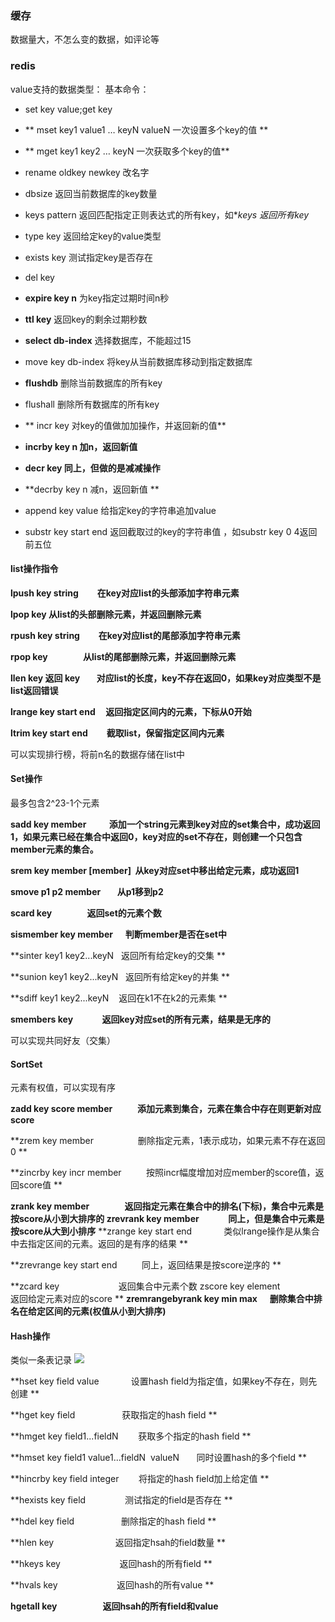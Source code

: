 ### 缓存
数据量大，不怎么变的数据，如评论等
### redis
value支持的数据类型：
基本命令：
- set key value;get key

- ** mset key1 value1 … keyN valueN 一次设置多个key的值 **

- ** mget key1 key2 … keyN 一次获取多个key的值** 

- rename oldkey newkey    改名字

- dbsize 返回当前数据库的key数量

- keys pattern           返回匹配指定正则表达式的所有key，如**keys *返回所有key**

- type key                返回给定key的value类型

- exists key           测试指定key是否存在

- del key 

- **expire key n**      为key指定过期时间n秒

- **ttl key**                 返回key的剩余过期秒数

- **select db-index**         选择数据库，不能超过15

- move key db-index      将key从当前数据库移动到指定数据库

- **flushdb**                删除当前数据库的所有key

- flushall               删除所有数据库的所有key

- ** incr key 对key的值做加加操作，并返回新的值**

- **incrby key n 加n，返回新值**

- **decr key 同上，但做的是减减操作**

- **decrby key n 减n，返回新值 **

- append key value 给指定key的字符串追加value 

- substr key start end 返回截取过的key的字符串值 ，如substr key 0 4返回前五位


#### list操作指令

**lpush key string         在key对应list的头部添加字符串元素**

**lpop key                      从list的头部删除元素，并返回删除元素** 

**rpush key string         在key对应list的尾部添加字符串元素** 

**rpop key                 从list的尾部删除元素，并返回删除元素** 

**llen key 返回 key        对应list的长度，key不存在返回0，如果key对应类型不是list返回错误** 

**lrange key start end     返回指定区间内的元素，下标从0开始** 

**ltrim key start end         截取list，保留指定区间内元素** 

可以实现排行榜，将前n名的数据存储在list中

#### Set操作

最多包含2^23-1个元素

**sadd key member           添加一个string元素到key对应的set集合中，成功返回1，如果元素已经在集合中返回0，key对应的set不存在，则创建一个只包含member元素的集合。**

**srem key member [member]  从key对应set中移出给定元素，成功返回1**

**smove p1 p2 member        从p1移到p2**

**scard key                 返回set的元素个数**

**sismember key member      判断member是否在set中**

**sinter key1 key2...keyN   返回所有给定key的交集 **

**sunion key1 key2...keyN   返回所有给定key的并集 **

**sdiff key1 key2...keyN    返回在k1不在k2的元素集 **

**smembers key              返回key对应set的所有元素，结果是无序的** 

可以实现共同好友（交集）

#### SortSet

元素有权值，可以实现有序

**zadd key score member            添加元素到集合，元素在集合中存在则更新对应score** 

**zrem key member                  删除指定元素，1表示成功，如果元素不存在返回0 **

**zincrby key incr member          按照incr幅度增加对应member的score值，返回score值 **

**zrank key member                 返回指定元素在集合中的排名(下标)，集合中元素是按score从小到大排序的 zrevrank key member              同上，但是集合中元素是按score从大到小排序**
**zrange key start end             类似lrange操作是从集合中去指定区间的元素。返回的是有序的结果 **

**zrevrange key start end          同上，返回结果是按score逆序的 **

**zcard key                        返回集合中元素个数 zscore key element               返回给定元素对应的score **
**zremrangebyrank key min max      删除集合中排名在给定区间的元素(权值从小到大排序)** 

#### Hash操作
类似一条表记录
![](https://img-blog.csdn.net/20161128164051439?watermark/2/text/aHR0cDovL2Jsb2cuY3Nkbi5uZXQv/font/5a6L5L2T/fontsize/400/fill/I0JBQkFCMA==/dissolve/70/gravity/Center)

**hset key field value             设置hash field为指定值，如果key不存在，则先创建 **

**hget key field                   获取指定的hash field **

**hmget key field1...fieldN        获取多个指定的hash field **

**hmset key field1 value1...fieldN  valueN       同时设置hash的多个field **

**hincrby key field integer        将指定的hash field加上给定值 **

**hexists key field                测试指定的field是否存在 **

**hdel key field                   删除指定的hash field  **

**hlen key                         返回指定hsah的field数量 **

**hkeys key                        返回hash的所有field **

**hvals key                        返回hash的所有value **

**hgetall key                      返回hsah的所有field和value** 